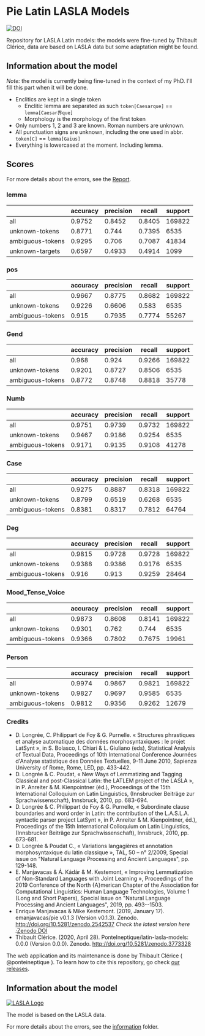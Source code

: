 # Pie Latin LASLA Models

[![DOI](https://zenodo.org/badge/244858653.svg)](https://zenodo.org/badge/latestdoi/244858653)

Repository for LASLA Latin models: the models were fine-tuned by Thibault Clérice, data are based on LASLA data but some adaptation might be found.

## Information about the model

*Note:* the model is currently being fine-tuned in the context of my PhD. I'll fill this part when it will be done.

- Enclitics are kept in a single token
	- Enclitic lemma are separated as such `token[Caesarque]` == `lemma[Caesar界que]` 
	- Morphology is the morphology of the first token
- Only numbers 1, 2 and 3 are known. Roman numbers are unknown.
- All punctuation signs are unknown, including the one used in abbr. `token[C]` == `lemma[Gaius]`
- Everything is lowercased at the moment. Including lemma.

## Scores

For more details about the errors, see the [Report](Information/Confusion.md).

### lemma

|                  | accuracy | precision | recall | support |
|------------------|----------|-----------|--------|---------|
| all              | 0.9752   | 0.8452    | 0.8405 | 169822  |
| unknown-tokens   | 0.8771   | 0.744     | 0.7395 | 6535    |
| ambiguous-tokens | 0.9295   | 0.706     | 0.7087 | 41834   |
| unknown-targets  | 0.6597   | 0.4933    | 0.4914 | 1099    |

### pos

|                  | accuracy | precision | recall | support |
|------------------|----------|-----------|--------|---------|
| all              | 0.9667   | 0.8775    | 0.8682 | 169822  |
| unknown-tokens   | 0.9226   | 0.6606    | 0.583  | 6535    |
| ambiguous-tokens | 0.915    | 0.7935    | 0.7774 | 55267   |

### Gend

|                  | accuracy | precision | recall | support |
|------------------|----------|-----------|--------|---------|
| all              | 0.968    | 0.924     | 0.9266 | 169822  |
| unknown-tokens   | 0.9201   | 0.8727    | 0.8506 | 6535    |
| ambiguous-tokens | 0.8772   | 0.8748    | 0.8818 | 35778   |

### Numb

|                  | accuracy | precision | recall | support |
|------------------|----------|-----------|--------|---------|
| all              | 0.9751   | 0.9739    | 0.9732 | 169822  |
| unknown-tokens   | 0.9467   | 0.9186    | 0.9254 | 6535    |
| ambiguous-tokens | 0.9171   | 0.9135    | 0.9108 | 41278   |

### Case

|                  | accuracy | precision | recall | support |
|------------------|----------|-----------|--------|---------|
| all              | 0.9275   | 0.8887    | 0.8318 | 169822  |
| unknown-tokens   | 0.8799   | 0.6519    | 0.6268 | 6535    |
| ambiguous-tokens | 0.8381   | 0.8317    | 0.7812 | 64764   |

### Deg

|                  | accuracy | precision | recall | support |
|------------------|----------|-----------|--------|---------|
| all              | 0.9815   | 0.9728    | 0.9728 | 169822  |
| unknown-tokens   | 0.9388   | 0.9386    | 0.9176 | 6535    |
| ambiguous-tokens | 0.916    | 0.913     | 0.9259 | 28464   |

### Mood_Tense_Voice

|                  | accuracy | precision | recall | support |
|------------------|----------|-----------|--------|---------|
| all              | 0.9873   | 0.8608    | 0.8141 | 169822  |
| unknown-tokens   | 0.9301   | 0.762     | 0.744  | 6535    |
| ambiguous-tokens | 0.9366   | 0.7802    | 0.7675 | 19961   |

### Person

|                  | accuracy | precision | recall | support |
|------------------|----------|-----------|--------|---------|
| all              | 0.9974   | 0.9867    | 0.9821 | 169822  |
| unknown-tokens   | 0.9827   | 0.9697    | 0.9585 | 6535    |
| ambiguous-tokens | 0.9812   | 0.9356    | 0.9262 | 12679   |

### Credits

*   D. Longrée, C. Philippart de Foy & G. Purnelle. « Structures phrastiques et analyse automatique des données morphosyntaxiques : le projet LatSynt », in S. Bolasco, I. Chiari & L. Giuliano (eds), Statistical Analysis of Textual Data, Proceedings of 10th International Conference Journées d'Analyse statistique des Données Textuelles, 9-11 June 2010, Sapienza University of Rome, Rome, LED, pp. 433-442.
*   D. Longrée & C. Poudat, « New Ways of Lemmatizing and Tagging Classical and post-Classical Latin: the LATLEM project of the LASLA », in P. Anreiter & M. Kienpointner (éd.), Proceedings of the 15th International Colloquium on Latin Linguistics, (Innsbrucker Beiträge zur Sprachwissenschaft), Innsbruck, 2010, pp. 683-694.
*   D. Longrée & C. Philippart de Foy & G. Purnelle, « Subordinate clause boundaries and word order in Latin: the contribution of the L.A.S.L.A. syntactic parser project LatSynt », in P. Anreiter & M. Kienpointner, éd.), Proceedings of the 15th International Colloquium on Latin Linguistics, (Innsbrucker Beiträge zur Sprachwissenschaft), Innsbruck, 2010, pp. 673-681.
*   D. Longrée & Poudat C., « Variations langagières et annotation morphosyntaxique du latin classique », TAL, 50 – n° 2/2009, Special issue on "Natural Language Processing and Ancient Languages", pp. 129-148.
*   E. Manjavacas & ﻿Á. Kádár & M. Kestemont, « Improving Lemmatization of Non-Standard Languages with Joint Learning », Proceedings of the 2019 Conference of the North {A}merican Chapter of the Association for Computational Linguistics: Human Language Technologies, Volume 1 (Long and Short Papers), Special issue on "Natural Language Processing and Ancient Languages", 2019, pp. 493--1503.
*   Enrique Manjavacas & Mike Kestemont. (2019, January 17). emanjavacas/pie v0.1.3 (Version v0.1.3). Zenodo. http://doi.org/10.5281/zenodo.2542537 _Check the latest version here :_[Zenodo DOI](https://doi.org/10.5281/zenodo.1637877)
*   Thibault Clérice. (2020, April 28). PonteIneptique/latin-lasla-models: 0.0.0 (Version 0.0.0). Zenodo. http://doi.org/10.5281/zenodo.3773328

The web application and its maintenance is done by Thibault Clérice ( @ponteineptique ). To learn how to cite this repository, go check [our releases](https://github.com/PonteIneptique/latin-lasla-models/releases).

## Information about the model

[![LASLA Logo](statics/LogoLASLA2019.png)](http://web.philo.ulg.ac.be/lasla/textes-latins-traites/)

The model is based on the LASLA data.

For more details about the errors, see the [information](information) folder.
